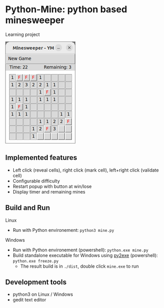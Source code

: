 # Python-Mine: python based minesweeper

Learning project

![Screenshot on Ubuntu 22.04](./docs/screenshot/ubuntu22.png)

## Implemented features
- Left click (reveal cells), right click (mark cell), left+right click (validate cell)
- Configurable difficulty
- Restart popup with button at win/lose
- Display timer and remaining mines

## Build and Run
Linux
- Run with Python environement: `python3 mine.py`

Windows
- Run with Python environement (powershell): `python.exe mine.py`
- Build standalone executable for Windows using [py2exe](https://github.com/py2exe/py2exe) (powershell): `python.exe freeze.py`
  - The result build is in `./dist`, double click `mine.exe` to run

## Development tools
- python3 on Linux / Windows
- gedit text editor
